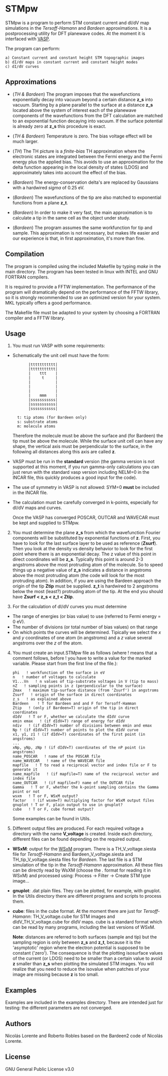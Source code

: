 ﻿# STMpw

STMpw is a program to perform STM constant current and dI/dV map simulations in the *Tersoff-Hamann* and *Bardeen* approximations. It is a postprocessing utility for DFT planewave codes. At the moment it is interfaced with [VASP](https://www.vasp.at).

The program can perform:

    a) Constant current and constant height STM topographic images
    b) dI/dV maps in constant current and constant height modes
    c) dI/dV curves

## Approximations

* (*TH & Bardeen*) The program imposes that the wavefunctions exponentially decay into vacuum beyond a certain distance **z_s** into vacuum. Starting by a plane parallel to the surface at a distance **z_s** located above the system of interest each of the planewave components of the wavefunctions from the DFT calculation are matched to an exponential function decaying into vacuum. If the surface potential is already zero at **z_s** this procedure is exact.

* (*TH & Bardeen*) Temperature is zero. The bias voltage effect will be much larger.
* (*TH*) The TH picture is a *finite-bias* TH approximation where the electronic states are integrated between the Fermi energy and the Fermi energy plus the applied bias. This avoids to use an approximation for the delta function appearing in the local density of states (LDOS) and approximately takes into account the effect of the bias.

* (*Bardeen*) The energy-conservation delta's are replaced by Gaussians with a hardwired *sigma* of 0.25 eV.

* (*Bardeen*) The wavefunctions of the tip are also matched to exponential functions from a plane **z_t**.

* (*Bardeen*) In order to make it very fast, the main approximation is to calculate a tip in the same cell as the object under study.

* (*Bardeen*) The program assumes the same workfunction for tip and sample. This approximation is not necessary, but makes life easier and our experience is that, in first approximation, it's more than fine.

## Compilation

The program is compiled using the included Makefile by typing *make* in the main directory. The program has been tested in linux with INTEL and GNU FORTRAN compilers. 

It is required to provide a FFTW implementation. The performance of the program will dramatically depend on the performance of the FFTW library, so it is strongly recommended to use an optimized version for your system. MKL typically offers a good performance.
 
The Makefile file must be adapted to your system by choosing a FORTRAN compiler and a FFTW library.

## Usage

1.  You must run VASP with some requirements:

* Schematically the unit cell must have the form:

             |ttttttttttt|
             |ttttttttttt|
             |    ttt    |
             |     t     |
             |           |
             |           |
             |           |
             |    mmm    |
             |sssssssssss|
             |sssssssssss|
             |sssssssssss|
             
        t: tip atoms (for Bardeen only)
        s: substrate atoms
        m: molecule atoms

	Therefore the molecule must be above the surface and (for Bardeen) the tip must be above the molecule. While the surface unit cell can have any shape, the vertical axis must be perpendicular to the surface, in the following all distances along this axis are called **z**.

* VASP must be run in the **standard** version (the gamma version is not supported at this moment, if you run gamma-only calculations you can just rerun with the standard vasp version including NELM=0 in the INCAR file, this quickly produces a good input for the code).
* The use of symmetry in VASP is not allowed: SYM=0 **must** be included in the INCAR file.
* The calculation must be carefully converged in k-points, especially for dI/dV maps and curves.

	Once the VASP has converged POSCAR, OUTCAR and WAVECAR must be kept and supplied to STMpw. 

2. You must determine the plane **z_s** from which the wavefunction Fourier components will be substituted by exponential functions of **z**. First, you have to look for the last surface layer to be used as reference (**Zsurf**). Then you look at the density vs density behavior to look for the first point where there is an exponential decay. The z value of this point in direct coordinates will be **z_s**. Typically this point is around 2-3 angstroms above the most protruding atom of the molecule. So to speed things up a negative value of **z_s** indicates a distance in angstroms above the most protruding atom (the code will look for the most protruding atom). In addition, if you are using the Bardeen approach the origin of the tip **Ztip** must be supplied. **z_t** is hardwired to 2 angstroms below the most (least?) protruding atom of the tip. At the end you should have **Zsurf < z_s < z_t < Ztip**.

3. For the calculation of dI/dV curves you must determine 
* The range of energies (or bias value) to use (referred to Fermi energy = 0 eV). 
* The number of divisions (or total number of bias values)  on that range
* On which points the curves will be determined. Tipically we select the *x* and *y* coordinates of one atom (in angstroms) and a *z* value several angstroms over the *z* of the atom.

4. You must create an input.STMpw file as follows (where ! means that a comment follows, before ! you have to write a value for the marked variable. Please start from the first line of the file.):

   	   phi   ! workfunction of the surface in eV 
	   n   ! number of voltages to calculate
	   V1...Vn   ! n values of tip-substrate voltages in V (tip to mass)
	   nZ   ! sampling points in z (perpendicular to the surface)
	   Zmax   ! maximum tip-surface distance (from 'Zsurf') in angstroms
	   Zsurf   ! origin of the surface in direct coordinates
	   z_s   ! as explained above
	   Bardeen    ! T for Bardeen and and F for Tersoff-Hamman
	   Ztip   ! (only if Bardeen=T) origin of the tip in direct coordinates
	   dIdV   ! T or F, whether we calculate the dIdV curve
	   emin emax   ! (if dIdV=T) range of energy for dIdV
	   ndiv   ! (if dIdV=T) number of divisions between emin and emax
	   Np ! (if dIdV=T) number of points to plot the dIdV curve
	   x1, y1, z1 ! (if dIdV=T) coordinates of the first point (in angstroms)
	   ...
	   xNp, yNp, zNp ! (if dIdV=T) coordinates of the nP point (in angstroms)
	   name_POSCAR   ! name of the POSCAR file
	   name_WAVECAR   ! name of the WAVECAR file 
	   mapfile   ! T to read a reciprocal vector and index file or F to generate it
	   name_mapfile   ! (if mapfile=T) name of the reciprocal vector and index file
	   name_OUTCAR   ! (if mapfile=F) name of the OUTCAR file
	   Gamma   ! T or F, whether the k-point sampling contains the Gamma point or not
	   wsxm   ! T or F, WSxM output?
	   factor   ! (if wsxm=T) multiplying factor for WSxM output files
	   gnuplot ! T or F, plain output to use in gnuplot?
	   cube   ! T or F, cube format output?

	Some examples can be found in Utils.

5. Different output files are produced. For each required voltage a directory with the name **V_voltage** is created. Inside each directory, different files can be found depending on the required output. 
* **WSxM**: output for the [WSxM](http://www.wsxm.es/download.html) program. There is a TH_V_voltage.siesta file for *Tersoff-Hamann* and Bardeen_V_voltage.siesta and TH_tip_V_voltage.siesta files for *Bardeen*. The last file is a STM simulation of the tip in the *Tersoff-Hamann* approximation. All these files can be directly read by WsXM (choose the *.* format for reading it in WSxM) and processed using: Process -> Filter -> Create STM type image...
* **gnuplot**: .dat plain files. They can be plotted, for example, with gnuplot. In the Utils directory there are different programs and scripts to process them.
* **cube**: files in the cube format. At the moment there are just for *Tersoff-Hamann*: TH_V_voltage.cube for STM images and dIdV_TH_V_voltage.cube for dIdV maps. cube is a standard format which can be read by many programs, including the last versions of WSxM.

	**Note**: distances are referred to both surfaces (sample and tip) but the sampling region is only between **z_s** and **z_t**, because it is the 'asymptotic' region where the electron potential is supposed to be constant ('zero'). The consequence is that the plotting isosurface values of the current (or LDOS) need to be smaller than a certain value to avoid **z** smaller than **z_s** when plotting the simulated STM images. You will realize that you need to reduce the isovalue when patches of your image are missing because **z** is too small.

## Examples
Examples are included in the examples directory. There are intended just for testing: the different parameters are not converged.

## Authors
Nicolás Lorente and Roberto Robles based on the Bardeen2 code of Nicolás Lorente.

## License
GNU General Public License v3.0
